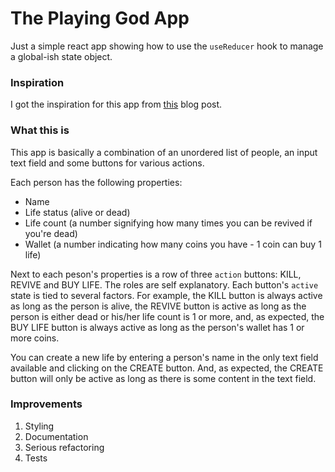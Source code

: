 # The Playing God App

Just a simple react app showing how to use the `useReducer` hook
to manage a global-ish state object.

### Inspiration

I got the inspiration for this app from [this](https://alligator.io/react/usereducer/)
blog post.

### What this is

This app is basically a combination of an unordered list of people, an input text field
and some buttons for various actions.

Each person has the following properties:

  - Name
  - Life status (alive or dead)
  - Life count (a number signifying how many times you can be revived if you're
    dead)
  - Wallet (a number indicating how many coins you have - 1 coin can buy 1 life)

Next to each peson's properties is a row of three `action` buttons: KILL,
REVIVE and BUY LIFE. The roles are self explanatory. Each button's `active`
state is tied to several factors. For example, the KILL button is always active
as long as the person is alive, the REVIVE button is active as long as the
person is either dead or his/her life count is 1 or more, and, as expected, the
BUY LIFE button is always active as long as the person's wallet has 1 or more
coins.

You can create a new life by entering a person's name in the only text field
available and clicking on the CREATE button. And, as expected, the CREATE
button will only be active as long as there is some content in the text field.

### Improvements

1. Styling
2. Documentation
3. Serious refactoring
4. Tests
